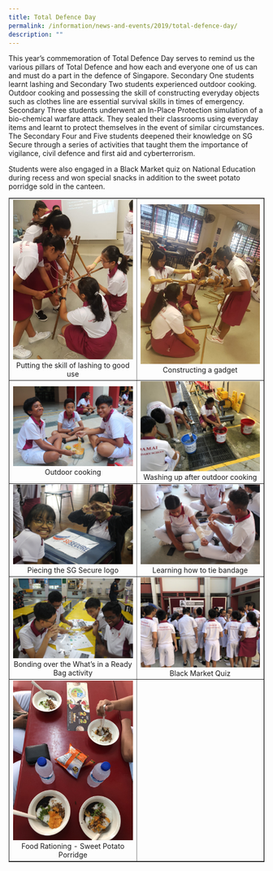 ```yaml
---
title: Total Defence Day
permalink: /information/news-and-events/2019/total-defence-day/
description: ""
---
```

<p>This year&rsquo;s commemoration of Total Defence Day serves to remind us the various pillars of Total Defence and how each and everyone one of us can and must do a part in the defence of Singapore. Secondary One students learnt lashing and Secondary Two students experienced outdoor cooking. Outdoor cooking and possessing the skill of constructing everyday objects such as clothes line are essential survival skills in times of emergency. Secondary Three students underwent an In-Place Protection simulation of a bio-chemical warfare attack. They sealed their classrooms using everyday items and learnt to protect themselves in the event of similar circumstances. The Secondary Four and Five students deepened their knowledge on SG Secure through a series of activities that taught them the importance of vigilance, civil defence and first aid and cyberterrorism.</p>
<p>Students were also engaged in a Black Market quiz on National Education during recess and won special snacks in addition to the sweet potato porridge sold in the canteen.</p>
<table style="border-collapse: collapse; width: 100%;" border="1">
<tbody>
<tr>
<td style="width: 50%; text-align: center;"><img src="/images/td1.jpg">Putting the skill of lashing to good use</td>
<td style="width: 50%; text-align: center;"><img src="/images/td2.jpg">Constructing a gadget</td>
</tr>
<tr>
<td style="width: 50%; text-align: center;"><img src="/images/td33.jpg">Outdoor cooking</td>
<td style="width: 50%; text-align: center;"><img src="/images/td4.jpg">Washing up after outdoor cooking</td>
</tr>
<tr>
<td style="width: 50%; text-align: center;"><img src="/images/td5.jpg">Piecing the SG Secure logo</td>
<td style="width: 50%; text-align: center;"><img src="/images/td6.jpg">Learning how to tie bandage</td>
</tr>
<tr>
<td style="width: 50%; text-align: center;"><img src="/images/td7.jpg">Bonding over the What&rsquo;s in a Ready Bag activity</td>
<td style="width: 50%; text-align: center;"><img src="/images/td8.jpg">Black Market Quiz</td>
</tr>
<tr>
<td style="width: 50%; text-align: center;"><img src="/images/td9.jpg">Food Rationing - Sweet Potato Porridge</td>
<td style="width: 50%; text-align: center;">&nbsp;</td>
</tr>
</tbody>
</table>